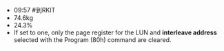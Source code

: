 - 09:57 #到RKIT
- 74.6kg
- 24.3%
- If set to one, only the page register for the LUN and **interleave address** selected with the Program (80h) command are cleared.